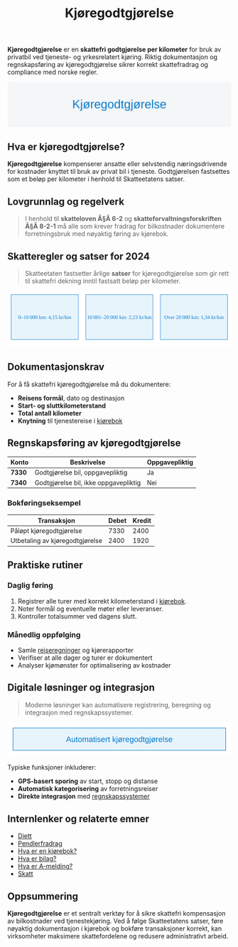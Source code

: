 ﻿---
title: "Kjøregodtgjørelse"
seoTitle: "Kjøregodtgjørelse"
description: '**Kjøregodtgjørelse** er en **skattefri godtgjørelse per kilometer** for bruk av privatbil ved tjeneste- og yrkesrelatert kjøring. Riktig dokumentasjon og r...'
---

**Kjøregodtgjørelse** er en **skattefri godtgjørelse per kilometer** for bruk av privatbil ved tjeneste- og yrkesrelatert kjøring. Riktig dokumentasjon og regnskapsføring av kjøregodtgjørelse sikrer korrekt skattefradrag og compliance med norske regler.

![Overblikk over Kjøregodtgjørelse](kjoregodtgjorelse-image.svg)

## Hva er kjøregodtgjørelse?

**Kjøregodtgjørelse** kompenserer ansatte eller selvstendig næringsdrivende for kostnader knyttet til bruk av privat bil i tjeneste. Godtgjørelsen fastsettes som et beløp per kilometer i henhold til Skatteetatens satser.

## Lovgrunnlag og regelverk

>I henhold til **skatteloven Â§Â 6-2** og **skatteforvaltningsforskriften Â§Â 8-2-1** må alle som krever fradrag for bilkostnader dokumentere forretningsbruk med nøyaktig føring av kjørebok.

## Skatteregler og satser for 2024

>Skatteetaten fastsetter årlige **satser** for kjøregodtgjørelse som gir rett til skattefri dekning inntil fastsatt beløp per kilometer.

![Satser for Kjøregodtgjørelse](kjoregodtgjorelse-rates.svg)

## Dokumentasjonskrav

For å få skattefri kjøregodtgjørelse må du dokumentere:

* **Reisens formål**, dato og destinasjon
* **Start- og sluttkilometerstand**
* **Total antall kilometer**
* **Knytning** til tjenestereise i [kjørebok](/blogs/regnskap/hva-er-kjorebok "Hva er kjørebok? Komplett Guide til Kjørebok for Bedrifter i Norge")

## Regnskapsføring av kjøregodtgjørelse

| Konto   | Beskrivelse                          | Oppgavepliktig |
|---------|--------------------------------------|----------------|
| **7330** | Godtgjørelse bil, oppgavepliktig    | Ja             |
| **7340** | Godtgjørelse bil, ikke oppgavepliktig | Nei          |

### Bokføringseksempel

| Transaksjon                     | Debet    | Kredit     |
|---------------------------------|----------|------------|
| Påløpt kjøregodtgjørelse        | 7330     | 2400       |
| Utbetaling av kjøregodtgjørelse | 2400     | 1920       |

## Praktiske rutiner

### Daglig føring

1. Registrer alle turer med korrekt kilometerstand i [kjørebok](/blogs/regnskap/hva-er-kjorebok "Hva er kjørebok? Komplett Guide til Kjørebok for Bedrifter i Norge").
2. Noter formål og eventuelle møter eller leveranser.
3. Kontroller totalsummer ved dagens slutt.

### Månedlig oppfølging

* Samle [reiseregninger](/blogs/regnskap/reiseregning "Reiseregning - Guide til reiseregninger i Norsk Regnskap") og kjørerapporter
* Verifiser at alle dager og turer er dokumentert
* Analyser kjømønster for optimalisering av kostnader

## Digitale løsninger og integrasjon

>Moderne løsninger kan automatisere registrering, beregning og integrasjon med regnskapssystemer.

![Automatisert kjøregodtgjørelse](kjoregodtgjorelse-automation.svg)

Typiske funksjoner inkluderer:

* **GPS-basert sporing** av start, stopp og distanse
* **Automatisk kategorisering** av forretningsreiser
* **Direkte integrasjon** med [regnskapssystemer](/blogs/regnskap/api-integrasjon-automatisering-regnskap "API-integrasjon og automatisering i regnskap")

## Internlenker og relaterte emner

* [Diett](/blogs/regnskap/diett "Diett i regnskap: Guide til normaltariffer, regler og regnskapsføring")
* [Pendlerfradrag](/blogs/regnskap/pendlerfradrag "Pendlerfradrag i regnskap: Guide til regler, dokumentasjon og beregning")
* [Hva er en kjørebok?](/blogs/regnskap/hva-er-kjorebok "Hva er kjørebok? Komplett Guide til Kjørebok for Bedrifter i Norge")
* [Hva er bilag?](/blogs/regnskap/hva-er-bilag "Hva er Bilag i Regnskap? Komplett Guide til Regnskapsbilag og Dokumentasjon")
* [Hva er A-melding?](/blogs/regnskap/hva-er-a-melding "Hva er A-melding? Komplett Guide til A-meldingen")
* [Skatt](/blogs/regnskap/hva-er-skatt "Skatt - Komplett Guide til Skatteregler for Bedrifter")

## Oppsummering

**Kjøregodtgjørelse** er et sentralt verktøy for å sikre skattefri kompensasjon av bilkostnader ved tjenestekjøring. Ved å følge Skatteetatens satser, føre nøyaktig dokumentasjon i kjørebok og bokføre transaksjoner korrekt, kan virksomheter maksimere skattefordelene og redusere administrativt arbeid.










